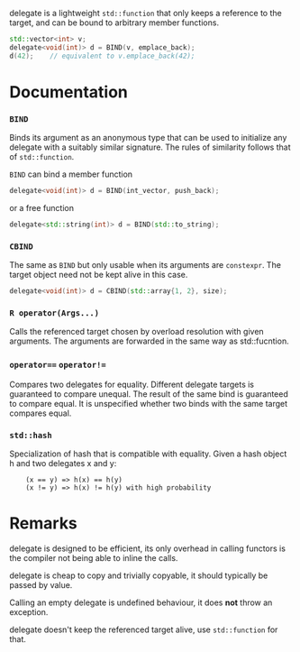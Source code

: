 delegate is a lightweight `std::function` that only keeps a reference to the target,
and can be bound to arbitrary member functions.

````c++
std::vector<int> v;
delegate<void(int)> d = BIND(v, emplace_back);
d(42);    // equivalent to v.emplace_back(42);
````

# Documentation

### `BIND`
Binds its argument as an anonymous type that can be used to initialize any delegate with a suitably similar signature. The rules of similarity follows that of `std::function`.

`BIND` can bind a member function

````c++
delegate<void(int)> d = BIND(int_vector, push_back);
````

or a free function

````c++
delegate<std::string(int)> d = BIND(std::to_string);
````

### `CBIND`
The same as `BIND` but only usable when its arguments are `constexpr`. The target object need not be kept alive in this case.

````c++
delegate<void(int)> d = CBIND(std::array{1, 2}, size);
````

### `R operator(Args...)`
Calls the referenced target chosen by overload resolution with given arguments. The arguments are forwarded in the same way as std::fucntion.

### `operator==` `operator!=`
Compares two delegates for equality. Different delegate targets is guaranteed to compare unequal. The result of the same bind is guaranteed to compare equal. It is unspecified whether two binds with the same target compares equal.

### `std::hash`
Specialization of hash that is compatible with equality. Given a hash object h and two delegates x and y:

````
    (x == y) => h(x) == h(y)
    (x != y) => h(x) != h(y) with high probability
````

# Remarks

delegate is designed to be efficient, its only overhead in calling functors is the compiler not being able to inline the calls.

delegate is cheap to copy and trivially copyable, it should typically be passed by value.

Calling an empty delegate is undefined behaviour, it does __not__ throw an exception.

delegate doesn't keep the referenced target alive, use `std::function` for that.